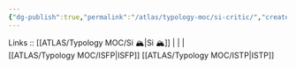 ```yaml
---
{"dg-publish":true,"permalink":"/atlas/typology-moc/si-critic/","created":"2023-01-05T12:12:13.393+01:00","updated":"2023-02-26T16:42:11.306+01:00"}
---
```


Links :: [[ATLAS/Typology MOC/Si 🏔️\|Si 🏔️]] |  |  |  
[[ATLAS/Typology MOC/ISFP\|ISFP]]
[[ATLAS/Typology MOC/ISTP\|ISTP]]

